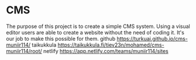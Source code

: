 # CMS

The purpose of this project is to create a simple CMS system. Using a visual editor users are able to create a website without the need of coding it. It's our job to make this possible for them.
github
https://turkuai.github.io/cms-muniir114/
taikukkula
https://taikukkula.fi/tiev23n/mohamed/cms-muniir114/root/
 netlify
https://app.netlify.com/teams/muniir114/sites
